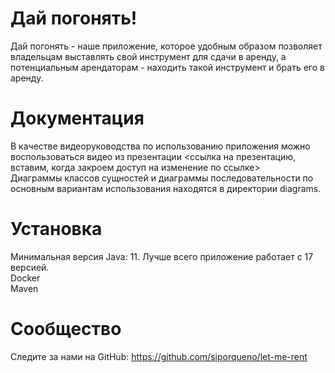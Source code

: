 # Дай погонять!
Дай погонять - наше приложение, которое удобным образом позволяет владельцам выставлять свой инструмент для сдачи в аренду, а потенциальным арендаторам -  находить такой инструмент и брать его в аренду.

# Документация
В качестве видеоруководства по использованию приложения можно воспользоваться видео из презентации <ссылка на презентацию, вставим, когда закроем доступ на изменение по ссылке>  
Диаграммы классов сущностей и диаграммы последовательности по основным вариантам использования находятся в директории diagrams.

# Установка

Минимальная версия Java: 11. Лучше всего приложение работает с 17 версией.  
Docker  
Maven

# Сообщество  
Следите за нами на GitHub: https://github.com/siporqueno/let-me-rent
